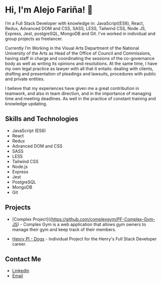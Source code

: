 # Hi, I'm Alejo Fariña! 👋

I’m a Full Stack Developer with knowledge in: JavaScript(ES6), React, Redux, Advanced DOM and CSS, SASS, LESS, Tailwind CSS, Node JS, Express, Jest, postgreSQL, MongoDB and Git. 
I've worked in individual and group projects as freelancer.

Currently I’m Working in the Visual Arts Department of the National University of the Arts as Head of the Office of Council and Commissions, having staff in charge and coordinating the sessions of the co-governance body as well as writing its opinions and resolutions. At the same time, I have my own legal practice as lawyer with all that it entails: dealing with clients, drafting and presentation of pleadings and lawsuits, procedures with public and private entities.

I believe that my experiences have given me a great contribution in teamwork, and also in team direction, and in the importance of managing time and meeting deadlines. As well in the practice of constant training and knowledge updating.

## Skills and Technologies

- JavaScript (ES6)
- React
- Redux
- Advanced DOM and CSS
- SASS
- LESS
- Tailwind CSS
- Node.js
- Express
- Jest
- PostgreSQL
- MongoDB
- Git

## Projects

- [Complex Project]((https://github.com/complexgym/PF-Complex-Gym-JS) - Complex Gym is a web application that allows gym owners to manage their gym and keep track of their members.

- [Henry PI - Dogs](https://github.com/AAlejof/Dogs-ProyectoIndividualHenry) - Individual Project for the Henry's Full Stack Developer career.

## Contact Me

- [LinkedIn](https://www.linkedin.com/in/aalejof/)
- [Email](mailto:adrianalejof@gmail.com)
